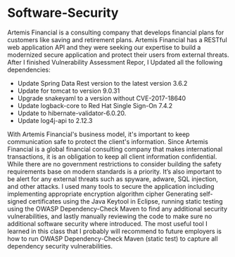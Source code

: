 # Software-Security


Artemis Financial is a consulting company that develops financial plans for customers like saving and retirement plans. Artemis Financial has a RESTful web application API and they were seeking our expertise to build a modernized secure application and protect their users from external threats.
 After I finished Vulnerability Assessment Repor, I Updated all the following dependencies: 
  * Update Spring Data Rest version to the latest version 3.6.2 
  * Update for tomcat to version 9.0.31 
  * Upgrade snakeyaml to a version without CVE-2017-18640
  * Update logback-core to Red Hat Single Sign-On 7.4.2
  * Update to hibernate-validator-6.0.20.
  * Update log4j-api to 2.12.3

With Artemis Financial's business model, it's important to keep communication safe to protect the client's information. Since Artemis Financial is a global financial consulting company that makes international transactions, it is an obligation to keep all client information confidential. While there are no government restrictions to consider building the safety requirements base on modern standards is a priority. It’s also important to be alert for any external threats such as spyware, adware, SQL injection, and other attacks. I used many tools to secure the application including implementing appropriate encryption algorithm cipher Generating self-signed certificates using the Java Keytool in Eclipse, running static testing using the OWASP Dependency-Check Maven to find any additional security vulnerabilities, and lastly manually reviewing the code to make sure no additional software security where introduced. 
The most useful tool I learned in this class that I probably will recommend to future employers is how to run OWASP Dependency-Check Maven (static test) to capture all dependency security vulnerabilities.
